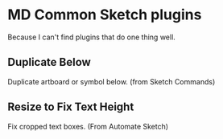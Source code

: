 # MD Common Sketch plugins
Because I can't find plugins that do one thing well.

## Duplicate Below
Duplicate artboard or symbol below. (from Sketch Commands)

## Resize to Fix Text Height
Fix cropped text boxes. (From Automate Sketch)
